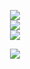 <div align="center">
  
![](https://github-readme-stats.vercel.app/api?username=giaptai&theme=transparent&show_icons=true&hide_border=true&include_all_commits=false&count_private=false)<br/>
![](https://nirzak-streak-stats.vercel.app/?user=giaptai&theme=transparent&hide_border=true)<br/>
![](https://github-readme-stats.vercel.app/api/top-langs/?username=giaptai&theme=transparent&hide_border=true&include_all_commits=false&count_private=false&layout=compact)<br/>

<img src="https://visitor-badge.laobi.icu/badge?page_id=giaptai.giaptai&"  />

</div>

